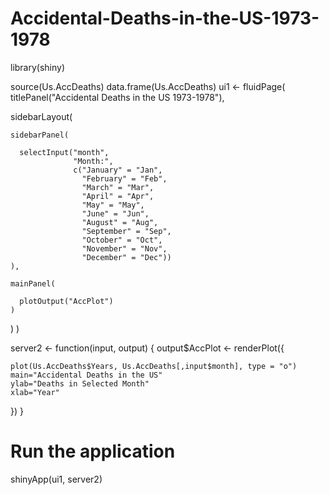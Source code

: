 # Accidental-Deaths-in-the-US-1973-1978
library(shiny)

source(Us.AccDeaths)
data.frame(Us.AccDeaths)
ui1 <- fluidPage(
  titlePanel("Accidental Deaths in the US 1973-1978"),
  
  sidebarLayout(
    
    sidebarPanel(
      
      selectInput("month",
                  "Month:",
                  c("January" = "Jan",
                    "February" = "Feb", 
                    "March" = "Mar",
                    "April" = "Apr",
                    "May" = "May",
                    "June" = "Jun",
                    "August" = "Aug",
                    "September" = "Sep",
                    "October" = "Oct", 
                    "November" = "Nov",
                    "December" = "Dec"))
    ),
    
    mainPanel(
      
      plotOutput("AccPlot")
    )
  )
)


server2 <- function(input, output) {
  output$AccPlot <- renderPlot({
    
    plot(Us.AccDeaths$Years, Us.AccDeaths[,input$month], type = "o")
    main="Accidental Deaths in the US"
    ylab="Deaths in Selected Month"
    xlab="Year"
  })
}


# Run the application 
shinyApp(ui1, server2)
